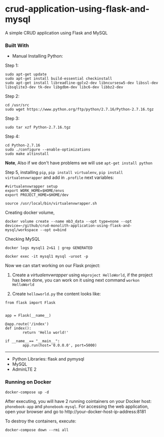 # crud-application-using-flask-and-mysql
A simple CRUD application using Flask and MySQL

### Built With

* Manual Installing Python:

Step 1:
```
sudo apt-get update
sudo apt-get install build-essential checkinstall
sudo apt-get install libreadline-gplv2-dev libncursesw5-dev libssl-dev libsqlite3-dev tk-dev libgdbm-dev libc6-dev libbz2-dev
```

Step 2:
```
cd /usr/src
sudo wget https://www.python.org/ftp/python/2.7.16/Python-2.7.16.tgz
```

Step 3:
```
sudo tar xzf Python-2.7.16.tgz
```

Step 4:
```
cd Python-2.7.16
sudo ./configure --enable-optimizations
sudo make altinstall

```

**Note**, Also if we don't have problems we will use `apt-get install python`

Step 5, installing `pip`, `pip install virtualenv`, `pip install virtualenvwrapper` and add in `.profile` next variables:
```
#virtualenvwrapper setup
export WORK_HOME=$HOME/envs
export PROJECT_HOME=$HOME/dev

source /usr/local/bin/virtualenvwrapper.sh

```

Creating docker volume,
```
docker volume create --name mb3_data --opt type=none --opt device=~/github/crud-monolith-application-using-flask-and-mysql/workspace --opt o=bind
```

Checking MySQL

```
docker logs mysql1 2>&1 | grep GENERATED
```

```
docker exec -it mysql1 mysql -uroot -p

```

Now we can start working on our Flask project:

1. Create a *virtualenvwrapper* using `mkproject HelloWorld`, if the project has been done, you can work on it using next command `workon HelloWorld`

2. Create `helloworld.py` the content looks like:

```
from flask import Flask


app = Flask(__name__)

@app.route('/index')
def index():
        return 'Hello world!'

if __name__== "__main__":
        app.run(host='0.0.0.0', port=5000) 
``` 

----------------------------------------------------------------------------------------------------------------


* Python Libraries: flask and pymysql
* MySQL
* AdminLTE 2

### Running on Docker

```
docker-compose up -d
```

After executing, you will have 2 running cointainers on your Docker host: `phonebook-app` and `phonebook-mysql`. For accessing the web application, open your browser and go to http://your-docker-host-ip-address:8181

To destroy the containers, execute:

```
docker-compose down --rmi all
```
